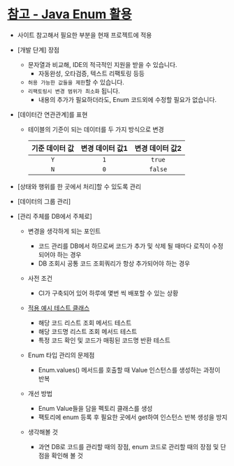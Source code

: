 # [참고 - Java Enum 활용](https://woowabros.github.io/tools/2017/07/10/java-enum-uses.html)
- 사이트 참고해서 필요한 부분을 현재 프로젝트에 적용

- [개발 단계] 장점
    - 문자열과 비교해, IDE의 적극적인 지원을 받을 수 있습니다.
        - 자동완성, 오타검증, 텍스트 리팩토링 등등
    - `허용 가능한 값들을 제한`할 수 있습니다.
    - `리팩토링시 변경 범위가 최소화` 됩니다.
        - 내용의 추가가 필요하더라도, Enum 코드외에 수정할 필요가 없습니다.

- [데이터간 연관관계]를 표현
    - 테이블의 기준이 되는 데이터를 두 가지 방식으로 변경

        |기준 데이터 값|변경 데이터 값1|변경 데이터 값2|
        |:---:|:---:|:---:|
        |`Y`|`1`|`true`|
        |`N`|`0`|`false`|

- [상태와 행위를 한 곳에서 처리]할 수 있도록 관리
- [데이터의 그룹 관리]
  
- [관리 주체를 DB에서 주체로]
    - 변경을 생각하게 되는 포인트
        - 코드 관리를 DB에서 하므로써 코드가 추가 및 삭제 될 때마다 로직이 수정되어야 하는 경우
        - DB 조회시 공통 코드 조회쿼리가 항상 추가되어야 하는 경우
    - 사전 조건
        - CI가 구축되어 있어 하루에 몇번 씩 배포할 수 있는 상황
    - [적용 예시 테스트 클래스](src/test/java/kr/seok/hospital/domain/enums/HospitalCategoryTest.java)
        - 해당 코드 리스트 조회 메서드 테스트
        - 해당 코드명 리스트 조회 메서드 테스트
        - 특정 코드 확인 및 코드가 매핑된 코드명 반환 테스트
    - Enum 타입 관리의 문제점
        - Enum.values() 메서드를 호출할 때 Value 인스턴스를 생성하는 과정이 반복
    - 개선 방법
        - Enum Value들을 담을 펙토리 클래스를 생성
        - 팩토리에 enum 등록 후 필요한 곳에서 get하여 인스턴스 반복 생성을 방지

    - 생각해볼 것
        - 과연 DB로 코드를 관리할 때의 장점, enum 코드로 관리할 때의 장점 및 단점을 확인해 볼 것
